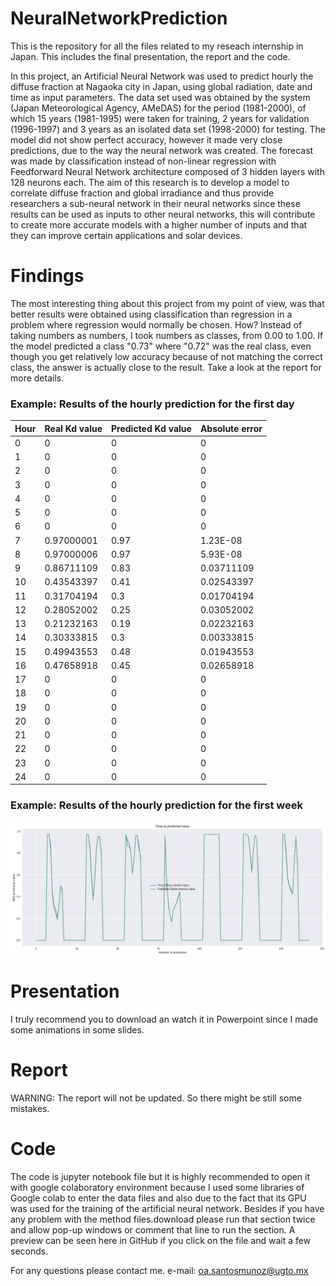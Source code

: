 # NeuralNetworkPrediction
This is the repository for all the files related to my reseach internship in Japan. This includes the final presentation, the report and the code.

In this project, an Artificial Neural Network was used to predict hourly the diffuse fraction at Nagaoka city in Japan, using global radiation, date and time as input parameters. The data set used was obtained by the system (Japan Meteorological Agency, AMeDAS) for the period (1981-2000), of which 15 years (1981-1995) were taken for training, 2 years for validation (1996-1997) and 3 years as an isolated data set (1998-2000) for testing. The model did not show perfect accuracy, however it made very close predictions, due to the way the neural network was created. The forecast was made by classification instead of non-linear regression with Feedforward Neural Network architecture composed of 3 hidden layers with 128 neurons each. The aim of this research is to develop a model to correlate diffuse fraction and global irradiance and thus provide researchers a sub-neural network in their neural networks since these results can be used as inputs to other neural networks, this will contribute to create more accurate models with a higher number of inputs and that they can improve certain applications and solar devices.

# Findings

The most interesting thing about this project from my point of view, was that better results were obtained using classification than regression in a problem where regression would normally be chosen. How? Instead of taking numbers as numbers, I took numbers as classes, from 0.00 to 1.00.
If the model predicted a class "0.73" where "0.72" was the real class, even though you get relatively low accuracy because of not matching the correct class, the answer is actually close to the result. Take a look at the report for more details.

### Example: Results of the hourly prediction for the first **day**

| Hour | Real Kd value | Predicted Kd value | Absolute error |
| ---- | ------------- | ------------------ | -------------- |
| 0    | 0             | 0                  | 0              |
| 1    | 0             | 0                  | 0              |
| 2    | 0             | 0                  | 0              |
| 3    | 0             | 0                  | 0              |
| 4    | 0             | 0                  | 0              |
| 5    | 0             | 0                  | 0              |
| 6    | 0             | 0                  | 0              |
| 7    | 0.97000001    | 0.97               | 1.23E-08       |
| 8    | 0.97000006    | 0.97               | 5.93E-08       |
| 9    | 0.86711109    | 0.83               | 0.03711109     |
| 10   | 0.43543397    | 0.41               | 0.02543397     |
| 11   | 0.31704194    | 0.3                | 0.01704194     |
| 12   | 0.28052002    | 0.25               | 0.03052002     |
| 13   | 0.21232163    | 0.19               | 0.02232163     |
| 14   | 0.30333815    | 0.3                | 0.00333815     |
| 15   | 0.49943553    | 0.48               | 0.01943553     |
| 16   | 0.47658918    | 0.45               | 0.02658918     |
| 17   | 0             | 0                  | 0              |
| 18   | 0             | 0                  | 0              |
| 19   | 0             | 0                  | 0              |
| 20   | 0             | 0                  | 0              |
| 21   | 0             | 0                  | 0              |
| 22   | 0             | 0                  | 0              |
| 23   | 0             | 0                  | 0              |
| 24   | 0             | 0                  | 0              |

### Example: Results of the hourly prediction for the first **week**

![Predictions with Test Data for the first week](static/img/PredictWithTest.jpg)

# Presentation
I truly recommend you to download an watch it in Powerpoint since I made some animations in some slides.

# Report
WARNING: The report will not be updated. So there might be still some mistakes.

# Code
The code is jupyter notebook file but it is highly recommended to open it with google colaboratory environment because I used some libraries of Google colab to enter the data files and also due to the fact that its GPU was used for the training of the artificial neural network.
Besides if you have any problem with the method files.download please run that section twice and allow pop-up windows or comment that line to run the section.
A preview can be seen here in GitHub if you click on the file and wait a few seconds.

For any questions please contact me.
e-mail: oa.santosmunoz@ugto.mx

